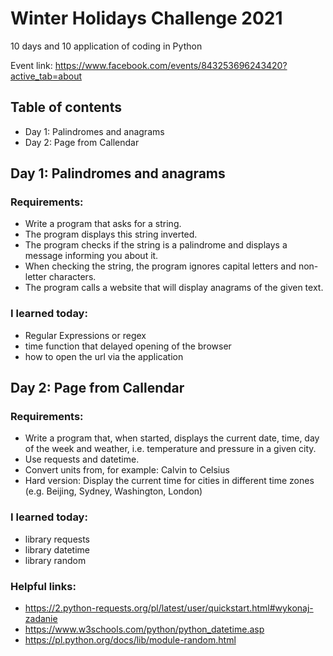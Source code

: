 # Winter Holidays Challenge 2021
10 days and 10 application of coding in Python

Event link: https://www.facebook.com/events/843253696243420?active_tab=about

## Table of contents

* Day 1: Palindromes and anagrams
* Day 2: Page from Callendar

## Day 1: Palindromes and anagrams

### Requirements:

* Write a program that asks for a string.
* The program displays this string inverted.
* The program checks if the string is a palindrome and displays a message informing you about it.
* When checking the string, the program ignores capital letters and non-letter characters.
* The program calls a website that will display anagrams of the given text.

### I learned today:

* Regular Expressions or regex
* time function that delayed opening of the browser
* how to open the url via the application

## Day 2: Page from Callendar

### Requirements:

* Write a program that, when started, displays the current date, time, day of the week and weather, i.e. temperature and pressure in a given city.
* Use requests and datetime.
* Convert units from, for example: Calvin to Celsius
* Hard version: Display the current time for cities in different time zones (e.g. Beijing, Sydney, Washington, London)

### I learned today:

* library requests
* library datetime
* library random

### Helpful links:

* https://2.python-requests.org/pl/latest/user/quickstart.html#wykonaj-zadanie
* https://www.w3schools.com/python/python_datetime.asp
* https://pl.python.org/docs/lib/module-random.html

